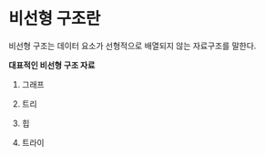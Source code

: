 # 비선형 구조란

비선형 구조는 데이터 요소가 선형적으로 배열되지 않는 자료구조를 말한다.

__대표적인 비선형 구조 자료__

1) 그래프

2) 트리

3) 힙

4) 트라이

